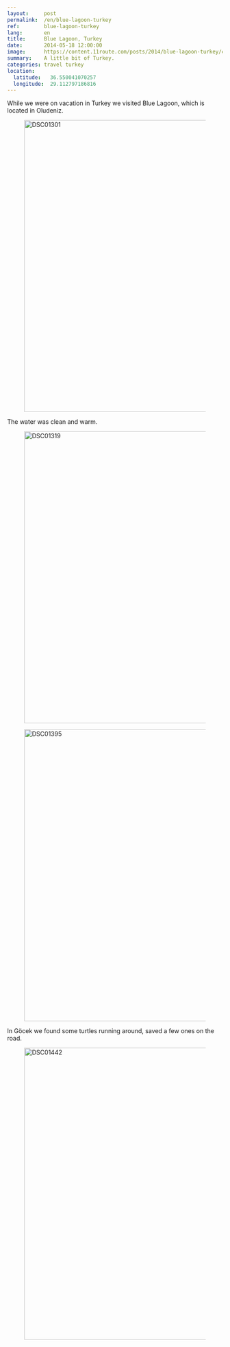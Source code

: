 ```yaml
---
layout:     post
permalink:  /en/blue-lagoon-turkey
ref:        blue-lagoon-turkey
lang:       en
title:      Blue Lagoon, Turkey
date:       2014-05-18 12:00:00
image:      https://content.11route.com/posts/2014/blue-lagoon-turkey/cover.jpg
summary:    A little bit of Turkey.
categories: travel turkey
location:
  latitude:   36.550041070257
  longitude:  29.112797186816
---
```


While we were on vacation in Turkey we visited Blue Lagoon, which is located in Oludeniz.

<figure itemprop="associatedMedia" itemscope itemtype="http://schema.org/ImageObject">
  <a href="https://content.11route.com/posts/2014/blue-lagoon-turkey/14228254788_79c81fc79b_o.jpg" itemprop="contentUrl" data-size="4912x3264">
    <img src="/images/bg.png" data-src="https://content.11route.com/posts/2014/blue-lagoon-turkey/14228254788_f38327b727_b.jpg" width="1024" height="680" itemprop="thumbnail" alt="DSC01301" />
  </a>
</figure>


The water was clean and warm.

<figure itemprop="associatedMedia" itemscope itemtype="http://schema.org/ImageObject">
  <a href="https://content.11route.com/posts/2014/blue-lagoon-turkey/14391734696_e88be8811d_o.jpg" itemprop="contentUrl" data-size="4912x3264">
    <img src="/images/bg.png" data-src="https://content.11route.com/posts/2014/blue-lagoon-turkey/14391734696_c8779c1d75_b.jpg" width="1024" height="680" itemprop="thumbnail" alt="DSC01319" />
  </a>
</figure>

<figure itemprop="associatedMedia" itemscope itemtype="http://schema.org/ImageObject">
  <a href="https://content.11route.com/posts/2014/blue-lagoon-turkey/14228250788_44a56f7436_o.jpg" itemprop="contentUrl" data-size="4912x3264">
    <img src="/images/bg.png" data-src="https://content.11route.com/posts/2014/blue-lagoon-turkey/14228250788_946436f81f_b.jpg" width="1024" height="680" itemprop="thumbnail" alt="DSC01395" />
  </a>
</figure>


In Göcek we found some turtles running around, saved a few ones on the road.

<figure itemprop="associatedMedia" itemscope itemtype="http://schema.org/ImageObject">
  <a href="https://content.11route.com/posts/2014/blue-lagoon-turkey/14391729136_d7f5a97255_o.jpg" itemprop="contentUrl" data-size="4912x3264">
    <img src="/images/bg.png" data-src="https://content.11route.com/posts/2014/blue-lagoon-turkey/14391729136_2f89a81fc1_b.jpg" width="1024" height="680" itemprop="thumbnail" alt="DSC01442" />
  </a>
</figure>


